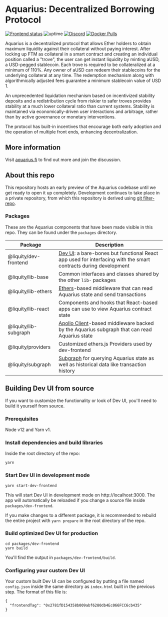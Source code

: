 # Aquarius: Decentralized Borrowing Protocol

[![Frontend status](https://img.shields.io/uptimerobot/status/m784948796-056b56fd51c67d682c11bb24?label=Testnet&logo=nginx&logoColor=white)](https://devui.liquity.org) ![uptime](https://img.shields.io/uptimerobot/ratio/7/m784948796-056b56fd51c67d682c11bb24) [![Discord](https://img.shields.io/discord/700620821198143498?label=join%20chat&logo=discord&logoColor=white)](https://discord.gg/2up5U32) [![Docker Pulls](https://img.shields.io/docker/pulls/liquity/dev-frontend?label=dev-frontend%20pulls&logo=docker&logoColor=white)](https://hub.docker.com/r/liquity/dev-frontend)

Aquarius is a decentralized protocol that allows Ether holders to obtain maximum liquidity against
their collateral without paying interest. After locking up FTM as collateral in a smart contract and
creating an individual position called a "trove", the user can get instant liquidity by minting aUSD,
a USD-pegged stablecoin. Each trove is required to be collateralized at a minimum of 110%. Any
owner of aUSD can redeem their stablecoins for the underlying collateral at any time. The redemption
mechanism along with algorithmically adjusted fees guarantee a minimum stablecoin value of USD 1.

An unprecedented liquidation mechanism based on incentivized stability deposits and a redistribution
cycle from riskier to safer troves provides stability at a much lower collateral ratio than current
systems. Stability is maintained via economically-driven user interactions and arbitrage, rather
than by active governance or monetary interventions.

The protocol has built-in incentives that encourage both early adoption and the operation of
multiple front ends, enhancing decentralization.

## More information

Visit [aquarius.fi](http://aquarius.fi/) to find out more and join the discussion.

## About this repo

This repository hosts an early preview of the Aquarius codebase until we get ready to open it up completely. Development continues to take place in a private repository, from which this repository is derived using [git filter-repo](https://github.com/newren/git-filter-repo).

### Packages

These are the Aquarius components that have been made visible in this repo. They can be found under the `packages` directory.

| Package               | Description                                                                                                                                   |
| --------------------- | --------------------------------------------------------------------------------------------------------------------------------------------- |
| @liquity/dev-frontend | [Dev UI](https://devui.liquity.org): a bare-bones but functional React app used for interfacing with the smart contracts during development   |
| @liquity/lib-base     | Common interfaces and classes shared by the other `lib-` packages                                                                             |
| @liquity/lib-ethers   | [Ethers](https://github.com/ethers-io/ethers.js/)-based middleware that can read Aquarius state and send transactions                         |
| @liquity/lib-react    | Components and hooks that React-based apps can use to view Aquarius contract state                                                            |
| @liquity/lib-subgraph | [Apollo Client](https://github.com/apollographql/apollo-client)-based middleware backed by the Aquarius subgraph that can read Aquarius state |
| @liquity/providers    | Customized ethers.js Providers used by dev-frontend                                                                                           |
| @liquity/subgraph     | [Subgraph](https://thegraph.com) for querying Aquarius state as well as historical data like transaction history                              |

## Building Dev UI from source

If you want to customize the functionality or look of Dev UI, you'll need to build it yourself from source.

### Prerequisites

Node v12 and Yarn v1.

### Install dependencies and build libraries

Inside the root directory of the repo:

```
yarn
```

### Start Dev UI in development mode

```
yarn start-dev-frontend
```

This will start Dev UI in development mode on http://localhost:3000. The app will automatically be reloaded if you change a source file inside `packages/dev-frontend`.

If you make changes to a different package, it is recommended to rebuild the entire project with `yarn prepare` in the root directory of the repo.

### Build optimized Dev UI for production

```
cd packages/dev-frontend
yarn build
```

You'll find the output in `packages/dev-frontend/build`.

### Configuring your custom Dev UI

Your custom built Dev UI can be configured by putting a file named `config.json` inside the same directory as `index.html` built in the previous step. The format of this file is:

```
{
  "frontendTag": "0x2781fD154358b009abf6280db4Ec066FCC6cb435"
}
```

